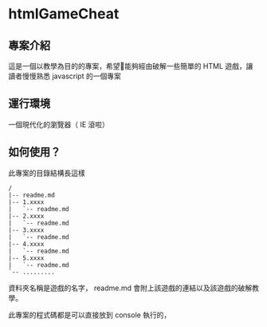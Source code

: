 # htmlGameCheat
## 專案介紹
這是一個以教學為目的的專案，希望能夠經由破解一些簡單的 HTML 遊戲，讓讀者慢慢熟悉 javascript 的一個專案
## 運行環境
一個現代化的瀏覽器（ IE 滾啦）
## 如何使用？
此專案的目錄結構長這樣

```
/
|-- readme.md
|-- 1.xxxx
|   `-- readme.md
|-- 2.xxxx
|   `-- readme.md
|-- 3.xxxx
|   `-- readme.md
|-- 4.xxxx
|   `-- readme.md
|-- 5.xxxx
|   `-- readme.md
`-- .........
```

資料夾名稱是遊戲的名字， readme.md 會附上該遊戲的連結以及該遊戲的破解教學。

此專案的程式碼都是可以直接放到 console 執行的，